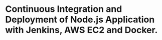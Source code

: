 # Continuous Integration and Deployment of Node.js Application with Jenkins, AWS EC2 and Docker.



